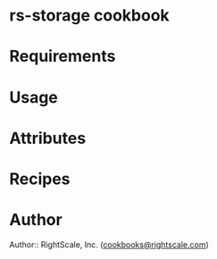 # rs-storage cookbook

# Requirements

# Usage

# Attributes

# Recipes

# Author

Author:: RightScale, Inc. (<cookbooks@rightscale.com>)
